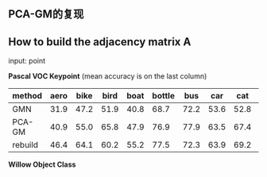 ## PCA-GM的复现

## How to build the adjacency matrix A

input: point 

 



**Pascal VOC Keypoint** (mean accuracy is on the last column)

| method  | aero | bike | bird | boat | bottle | bus  | car  | cat  | chair | cow  | table | dog  | horse | mbike | person | plant | sheep | sofa | train | tv   | mean     |
| ------- | ---- | ---- | ---- | ---- | ------ | ---- | ---- | ---- | ----- | ---- | ----- | ---- | ----- | ----- | ------ | ----- | ----- | ---- | ----- | ---- | -------- |
| GMN     | 31.9 | 47.2 | 51.9 | 40.8 | 68.7   | 72.2 | 53.6 | 52.8 | 34.6  | 48.6 | 72.3  | 47.7 | 54.8  | 51.0  | 38.6   | 75.1  | 49.5  | 45.0 | 83.0  | 86.3 | 55.3     |
| PCA-GM  | 40.9 | 55.0 | 65.8 | 47.9 | 76.9   | 77.9 | 63.5 | 67.4 | 33.7  | 65.5 | 63.6  | 61.3 | 68.9  | 62.8  | 44.9   | 77.5  | 67.4  | 57.5 | 86.7  | 90.9 | **63.8** |
| rebuild | 46.4 | 64.1 | 60.2 | 55.2 | 77.5   | 72.3 | 63.9 | 69.2 | 39.7  | 62.1 | 48.9  | 63.5 | 64.1  | 61.9  | 41.2   | 80.4  | 67.3  | 67.0 | 81.4  | 90.1 | **63.8** |

**Willow Object Class**
